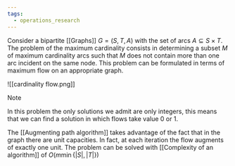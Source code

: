 ```yaml
---
tags:
  - operations_research
---
```

Consider a bipartite [[Graphs]] $G=(S,T,A)$ with the set of arcs $A \subseteq S\times T$. The problem of the maximum cardinality consists in determining a subset $M$ of maximum cardinality arcs such that $M$ does not contain more than one arc incident on the same node.  This problem can be formulated in terms of maximum flow on an appropriate graph.

![[cardinality flow.png]]

>[!note]
>In this problem the only solutions we admit are only integers, this means that we can find a solution in which flows take value $0$ or $1$.

The [[Augmenting path algorithm]] takes advantage of the fact that in the graph there are unit capacities. In fact, at each iteration the flow augments of exactly one unit. The problem can be solved with [[Complexity of an algorithm]] of $O(m \min \{ |S|,|T| \})$

